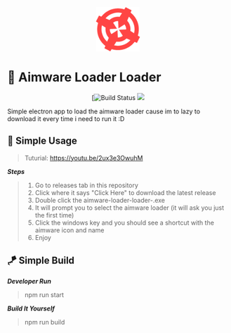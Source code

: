 <div align="center"><img style="height: 100px;" src="assets/logo.png"></div>


# 🎡 Aimware Loader Loader

<div align="center">

[![Build Status](https://cdn.discordapp.com/attachments/760822494419484672/1048308584578027560/image.png) <img src="https://img.shields.io/badge/Version-1.2.5-green.svg?style=flat&logo=github">

</div>

Simple electron app to load the aimware loader cause im to lazy to download it every time i need to run it :D 

## 🎯 Simple Usage

> Tuturial: https://youtu.be/2ux3e3OwuhM

***Steps***
 > 1. Go to releases tab in this repository
 > 2. Click where it says "Click Here" to download the latest release
 > 3. Double click the aimware-loader-loader-<version>.exe
 > 4. It will prompt you to select the aimware loader (it will ask you just the first time)
 > 5. Click the windows key and you should see a shortcut with the aimware icon and name
 > 6. Enjoy

## 🪁 Simple Build

***Developer Run***

> npm run start

***Build It Yourself***

> npm run build
